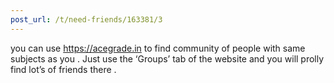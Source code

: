 ```yaml
---
post_url: /t/need-friends/163381/3
---
```

you can use <https://acegrade.in> to find community of people with same subjects as you . Just use the ‘Groups’ tab of the website and you will prolly find lot’s of friends there .